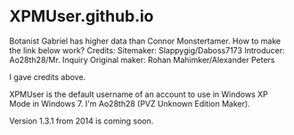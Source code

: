 # XPMUser.github.io
Botanist Gabriel has higher data than Connor Monstertamer. How to make the link below work? 
Credits: Sitemaker: Slappygig/Daboss7173 Introducer: Ao28th28/Mr. Inquiry Original maker: Rohan Mahimker/Alexander Peters

I gave credits above.

XPMUser is the default username of an account to use in Windows XP Mode in Windows 7.
I'm Ao28th28 (PVZ Unknown Edition Maker).

Version 1.3.1 from 2014 is coming soon.
